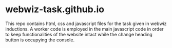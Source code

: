 # webwiz-task.github.io
This repo contains html, css and javascript 
files for the task given in webwiz inductions.
A worker code is employed in the main javascript code in order
to keep functionalities of the website
intact while the change heading 
button is occupying the console.


